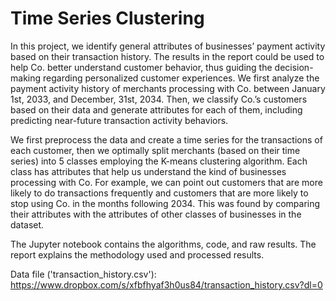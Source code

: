 # Time Series Clustering
In this project, we identify general attributes of businesses’ payment activity based on their transaction history. The results in the report could be used to help Co. better understand customer behavior, thus guiding the decision-making regarding personalized customer experiences. We first analyze the payment activity history of merchants processing with Co. between January 1st, 2033, and December, 31st, 2034. Then, we classify Co.’s customers based on their data and generate attributes for each of them, including predicting near-future transaction activity behaviors.

We first preprocess the data and create a time series for the transactions of each customer, then we optimally split merchants (based on their time series) into 5 classes employing the K-means clustering algorithm. Each class has attributes that help us understand the kind of businesses processing with Co. For example, we can point out customers that are more likely to do transactions frequently and customers that are more likely to stop using Co. in the months following 2034. This was found by comparing their attributes with the attributes of other classes of businesses in the dataset.

The Jupyter notebook contains the algorithms, code, and raw results. The report explains the methodology used and processed results.


Data file ('transaction_history.csv'): https://www.dropbox.com/s/xfbfhyaf3h0us84/transaction_history.csv?dl=0
